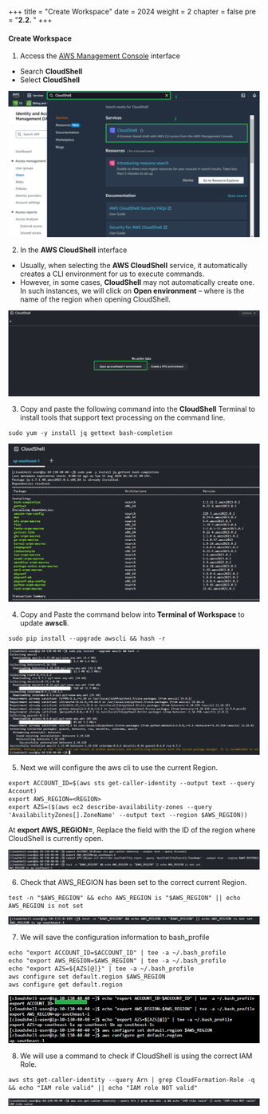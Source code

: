 +++
title = "Create Workspace"
date = 2024
weight = 2
chapter = false
pre = "<b>2.2. </b>"
+++

#### Create Workspace
1. Access the [AWS Management Console](https://console.aws.amazon.com/console/) interface

- Search **CloudShell**
- Select **CloudShell**

![00001-Create-Workspace](/images/2-Preparation-steps/2-Create-Workspace/00001-Create-Workspace.png?width=90pc)

2. In the **AWS CloudShell** interface

- Usually, when selecting the **AWS CloudShell** service, it automatically creates a CLI environment for us to execute commands.
- However, in some cases, **CloudShell** may not automatically create one. In such instances, we will click on **Open environment** – where is the name of the region when opening CloudShell.

![00002-Create-Workspace](/images/2-Preparation-steps/2-Create-Workspace/00002-Create-Workspace.png?width=90pc)

3. Copy and paste the following command into the **CloudShell** Terminal to install tools that support text processing on the command line.

```
sudo yum -y install jq gettext bash-completion
```

![00003-Create-Workspace](/images/2-Preparation-steps/2-Create-Workspace/00003-Create-Workspace.png?width=90pc)

4. Copy and Paste the command below into **Terminal of Workspace** to update **awscli**.
```
sudo pip install --upgrade awscli && hash -r
```
![00004-Create-Workspace](/images/2-Preparation-steps/2-Create-Workspace/00004-Create-Workspace.png?width=90pc)


5. Next we will configure the aws cli to use the current Region.
```
export ACCOUNT_ID=$(aws sts get-caller-identity --output text --query Account)
export AWS_REGION=<REGION>
export AZS=($(aws ec2 describe-availability-zones --query 'AvailabilityZones[].ZoneName' --output text --region $AWS_REGION))
```
At **export AWS_REGION=<REGION>**, Replace the field with the ID of the region where CloudShell is currently open.

![00005-Create-Workspace](/images/2-Preparation-steps/2-Create-Workspace/00005-Create-Workspace.png?width=90pc)

6. Check that AWS_REGION has been set to the correct current Region.
```
test -n "$AWS_REGION" && echo AWS_REGION is "$AWS_REGION" || echo AWS_REGION is not set
```
![00006-Create-Workspace](/images/2-Preparation-steps/2-Create-Workspace/00006-Create-Workspace.png?width=90pc)

7. We will save the configuration information to bash_profile

```
echo "export ACCOUNT_ID=$ACCOUNT_ID" | tee -a ~/.bash_profile
echo "export AWS_REGION=$AWS_REGION" | tee -a ~/.bash_profile
echo "export AZS=${AZS[@]}" | tee -a ~/.bash_profile
aws configure set default.region $AWS_REGION
aws configure get default.region
```
![00007-Create-Workspace](/images/2-Preparation-steps/2-Create-Workspace/00007-Create-Workspace.png?width=90pc)

8. We will use a command to check if CloudShell is using the correct IAM Role.
```
aws sts get-caller-identity --query Arn | grep CloudFormation-Role -q && echo "IAM role valid" || echo "IAM role NOT valid"
```
![00008-Create-Workspace](/images/2-Preparation-steps/2-Create-Workspace/00008-Create-Workspace.png?width=90pc)